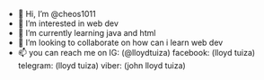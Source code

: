 - 👋 Hi, I’m @cheos1011
- 👀 I’m interested in web dev
- 🌱 I’m currently learning java and html
- 💞️ I’m looking to collaborate on how can i learn web dev
- 📫 you can reach me on IG: (@lloydtuiza) facebook: (lloyd tuiza) telegram: (lloyd tuiza) viber: (john lloyd tuiza)

<!---
cheos1011/cheos1011 is a ✨ special ✨ repository because its `README.md` (this file) appears on your GitHub profile.
You can click the Preview link to take a look at your changes.
--->

